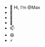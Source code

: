 - 👋 Hi, I’m @Max
- 👀
- 🌱 
- 💞️ 
- 📫 
- 😄 
- ⚡ 

<!---
max-poloni/max-poloni is a ✨ special ✨ repository because its `README.md` (this file) appears on your GitHub profile.
You can click the Preview link to take a look at your changes.
--->
